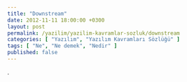 ```yaml
---
title: "Downstream"
date: 2012-11-11 18:00:00 +0300
layout: post
permalink: /yazilim/yazilim-kavramlar-sozluk/downstream
categories: [ "Yazılım", "Yazılım Kavramları Sözlüğü" ]
tags: [ "Ne", "Ne demek", "Nedir" ]
published: false
---
```


.
